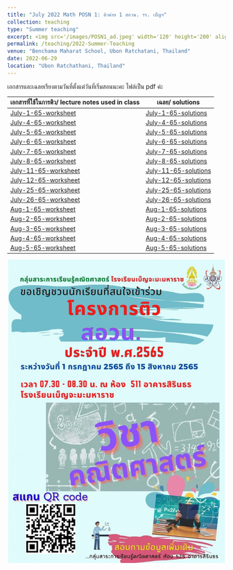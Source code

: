 ```yaml
---
title: "July 2022 Math POSN 1: ติวค่าย 1 สอวน. รร. เบ็ญฯ"
collection: teaching
type: "Summer teaching"
excerpt: <img src='/images/POSN1_ad.jpeg' width='120' height='200' align="right" hspace="20"> I'm very honored to be invited as a lecturer to help prepare high school students at Benchama Maharat School for the POSN 1 camp this year. (POSN 1 is the first regional round which leads towards the International Mathematical Olympiad.) Please visit this page to find the lecture notes and solutions I used in my teaching (Note-- Every lecture note is in Thai). โจทย์ปัญหาที่ใช้ในการสอนพร้อมทั้งเฉลยอยู่ในเพจนี้นะคะ สามารถคลิกเข้าไปโหลดได้เลยค่ะ ขอขอบคุณทางหมวดคณิตศาสตร์โรงเรียนเบ็ญจะมะมหาราชที่เชิญมาให้ความรู้กับน้องๆค่ะ
permalink: /teaching/2022-Summer-Teaching
venue: "Benchama Maharat School, Ubon Ratchatani, Thailand"
date: 2022-06-29
location: "Ubon Ratchathani, Thailand"
---
```


เอกสารและเฉลยเรียงตามวันที่ตั้งแต่วันที่เริ่มสอนนะคะ ไฟล์เป็น pdf ค่ะ 


<div align="center">

|เอกสารที่ใช้ในการติว/ lecture notes used in class | เฉลย/ solutions |
| ---------------------- | ---------------------- |
| [July-1-65-worksheet](http://ploynawapan.github.io/files/POSN_07_01_22.pdf)  | [July-1-65-solutions](http://ploynawapan.github.io/files/Sol_POSN_07_01_22.pdf) |
| [July-4-65-worksheet](http://ploynawapan.github.io/files/POSN_07_04_22.pdf)  | [July-4-65-solutions](http://ploynawapan.github.io/files/Sol_POSN_07_04_22.pdf) |
| [July-5-65-worksheet](http://ploynawapan.github.io/files/POSN_07_05_22.pdf)| [July-5-65-solutions](http://ploynawapan.github.io/files/Sol_POSN_07_05_22.pdf)|
| [July-6-65-worksheet](http://ploynawapan.github.io/files/POSN_07_06_22.pdf)| [July-6-65-solutions](http://ploynawapan.github.io/files/Sol_POSN_07_06_22.pdf) |
| [July-7-65-worksheet](http://ploynawapan.github.io/files/POSN_07_07_22.pdf)| [July-7-65-solutions](http://ploynawapan.github.io/files/Sol_POSN_07_07_22.pdf)|
| [July-8-65-worksheet](http://ploynawapan.github.io/files/POSN_07_08_22.pdf)|[July-8-65-solutions](http://ploynawapan.github.io/files/Sol_POSN_07_08_22.pdf) |
| [July-11-65-worksheet](http://ploynawapan.github.io/files/POSN_07_11_22.pdf)| [July-11-65-solutions](http://ploynawapan.github.io/files/Sol_POSN_07_11_22.pdf)|
| [July-12-65-worksheet](http://ploynawapan.github.io/files/POSN_07_12_22.pdf)| [July-12-65-solutions](http://ploynawapan.github.io/files/Sol_POSN_07_12_22.pdf) |
| [July-25-65-worksheet](http://ploynawapan.github.io/files/POSN_07_25_22.pdf)| [July-25-65-solutions](http://ploynawapan.github.io/files/Sol_POSN_07_25_22.pdf)|
| [July-26-65-worksheet](http://ploynawapan.github.io/files/POSN_07_26_22.pdf)| [July-26-65-solutions](http://ploynawapan.github.io/files/Sol_POSN_07_26_22.pdf)|
| [Aug-1-65-worksheet](http://ploynawapan.github.io/files/POSN_08_01_22.pdf)| [Aug-1-65-solutions](http://ploynawapan.github.io/files/Sol_POSN_08_01_22.pdf)|
| [Aug-2-65-worksheet](http://ploynawapan.github.io/files/POSN_08_02_22.pdf)| [Aug-2-65-solutions](http://ploynawapan.github.io/files/Sol_POSN_08_02_22.pdf)|
| [Aug-3-65-worksheet](http://ploynawapan.github.io/files/POSN_08_03_22.pdf)| [Aug-3-65-solutions](http://ploynawapan.github.io/files/Sol_POSN_08_03_22.pdf)|
| [Aug-4-65-worksheet](http://ploynawapan.github.io/files/POSN_08_04_22.pdf)| [Aug-4-65-solutions](http://ploynawapan.github.io/files/Sol_POSN_08_04_22.pdf)|
| [Aug-5-65-worksheet](http://ploynawapan.github.io/files/POSN_08_05_22.pdf)| [Aug-5-65-solutions](http://ploynawapan.github.io/files/Sol_POSN_08_05_22.pdf)|

 </div>

<p align="center">
  <img src="/images/POSN1_ad.jpeg" width='500' height='700'>
</p>


